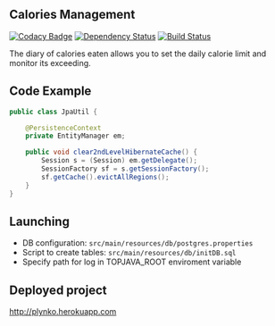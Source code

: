 ## Calories Management
[![Codacy Badge](https://api.codacy.com/project/badge/Grade/cd2d28ab27424a6aa33badbccfcffaca)](https://www.codacy.com/app/pavlo-plynko/CaloriesManagement?utm_source=github.com&amp;utm_medium=referral&amp;utm_content=shcho-isle/CaloriesManagement&amp;utm_campaign=Badge_Grade)
[![Dependency Status](https://dependencyci.com/github/shcho-isle/CaloriesManagement/badge)](https://dependencyci.com/github/shcho-isle/CaloriesManagement)
[![Build Status](https://travis-ci.org/shcho-isle/CaloriesManagement.svg?branch=master)](https://travis-ci.org/shcho-isle/CaloriesManagement)

The diary of calories eaten allows you to set the daily calorie limit and monitor its exceeding.

## Code Example
```java
public class JpaUtil {

    @PersistenceContext
    private EntityManager em;

    public void clear2ndLevelHibernateCache() {
        Session s = (Session) em.getDelegate();
        SessionFactory sf = s.getSessionFactory();
        sf.getCache().evictAllRegions();
    }
}
```
    
## Launching
- DB configuration: `src/main/resources/db/postgres.properties`
- Script to create tables: `src/main/resources/db/initDB.sql`
- Specify path for log in TOPJAVA_ROOT enviroment variable

## Deployed project
http://plynko.herokuapp.com